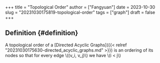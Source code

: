 +++
title = "Topological Order"
author = ["Fangyuan"]
date = 2023-10-30
slug = "20231030175819-topological-order"
tags = ["graph"]
draft = false
+++

## Definition {#definition}

A topological order of a [Directed Acyclic Graphs]({{< relref "20231030175630-directed_acyclic_graphs.md" >}}) is an ordering of its nodes so that for every edge \\((v\_i, v\_j)\\) we have \\(i < j\\)
